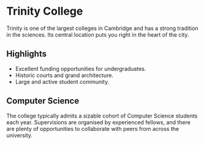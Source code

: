 # Trinity College

Trinity is one of the largest colleges in Cambridge and has a strong tradition in the sciences. Its central location puts you right in the heart of the city.

## Highlights
- Excellent funding opportunities for undergraduates.
- Historic courts and grand architecture.
- Large and active student community.

## Computer Science
The college typically admits a sizable cohort of Computer Science students each year. Supervisions are organised by experienced fellows, and there are plenty of opportunities to collaborate with peers from across the university.



